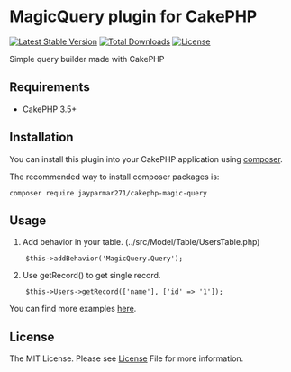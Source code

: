 # MagicQuery plugin for CakePHP

[![Latest Stable Version](https://poser.pugx.org/JayParmar271/cakephp-magic-query/v/stable)](https://packagist.org/packages/JayParmar271/cakephp-magic-query)
[![Total Downloads](https://poser.pugx.org/JayParmar271/cakephp-magic-query/downloads)](https://packagist.org/packages/JayParmar271/cakephp-magic-query)
[![License](https://poser.pugx.org/JayParmar271/cakephp-magic-query/license)](https://packagist.org/packages/JayParmar271/cakephp-magic-query)

Simple query builder made with CakePHP

## Requirements
- CakePHP 3.5+ 

## Installation

You can install this plugin into your CakePHP application using [composer](https://getcomposer.org).

The recommended way to install composer packages is:

```
composer require jayparmar271/cakephp-magic-query
```

## Usage
1. Add behavior in your table. (../src/Model/Table/UsersTable.php)
 ```
     $this->addBehavior('MagicQuery.Query');
 ```

2. Use getRecord() to get single record.
```
    $this->Users->getRecord(['name'], ['id' => '1']);
```   
You can find more examples [here](EXAMPLES.md).

## License
The MIT License. Please see [License](LICENSE) File for more information.
